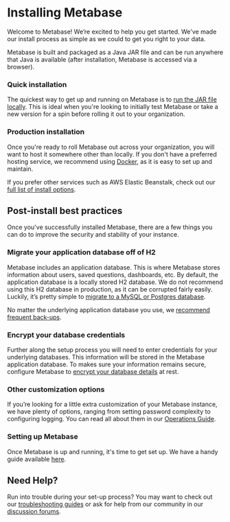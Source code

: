 # Installing Metabase

Welcome to Metabase! We’re excited to help you get started. We've made our install process as simple as we could to get you right to your data.

Metabase is built and packaged as a Java JAR file and can be run anywhere that Java is available (after installation, Metabase is accessed via a browser).

### Quick installation

The quickest way to get up and running on Metabase is to [run the JAR file locally](operations-guide/running-the-metabase-jar-file.md). This is ideal when you're looking to initially test Metabase or take a new version for a spin before rolling it out to your organization.

### Production installation

Once you're ready to roll Metabase out across your organization, you will want to host it somewhere other than locally. If you don't have a preferred hosting service, we recommend using [Docker](operations-guide/running-metabase-on-docker.md), as it is easy to set up and maintain.

If you prefer other services such as AWS Elastic Beanstalk, check out our [full list of install options](operations-guide/installing-metabase.md).

## Post-install best practices

Once you've successfully installed Metabase, there are a few things you can do to improve the security and stability of your instance.

### Migrate your application database off of H2

Metabase includes an application database. This is where Metabase stores information about users, saved questions, dashboards, etc. By default, the application database is a locally stored H2 database. We do not recommend using this H2 database in production, as it can be corrupted fairly easily. Luckily, it’s pretty simple to [migrate to a MySQL or Postgres database](operations-guide/migrating-from-h2.md).

No matter the underlying application database you use, we [recommend frequent back-ups](operations-guide/backing-up-metabase-application-data.html). 

### Encrypt your database credentials

Further along the setup process you will need to enter credentials for your underlying databases. This information will be stored in the Metabase application database. To makes sure your information remains secure, configure Metabase to [encrypt your database details](operations-guide/encrypting-database-details-at-rest.html) at rest.

### Other customization options

If you’re looking for a little extra customization of your Metabase instance, we have plenty of options, ranging from setting password complexity to configuring logging. You can read all about them in our [Operations Guide](operations-guide/start.html).

### Setting up Metabase

Once Metabase is up and running, it's time to get set up. We have a handy guide available [here](setting-up-metabase.md).

## Need Help?

Run into trouble during your set-up process? You may want to check out our [troubleshooting guides](troubleshooting-guide/index.html) or ask for help from our community in our [discussion forums](https://discourse.metabase.com/).

